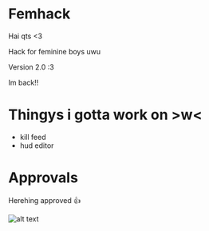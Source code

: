 # Femhack

Hai qts <3

Hack for feminine boys uwu

Version 2.0 :3

Im back!!

# Thingys i gotta work on >w<

* kill feed
* hud editor

# Approvals

Herehing approved 👍 

![alt text](https://cdn.discordapp.com/attachments/713263100794503198/1053219917656236063/image.png)
